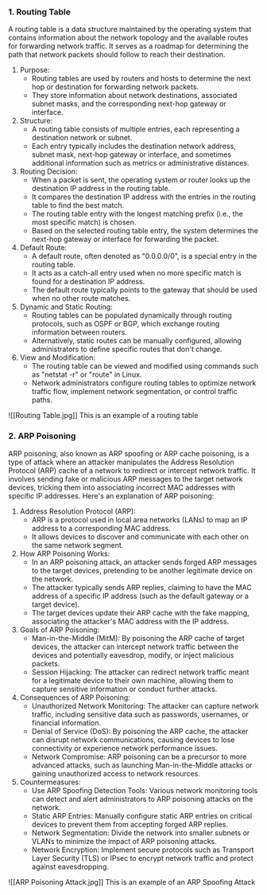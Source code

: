 ### 1. Routing Table
A routing table is a data structure maintained by the operating system that contains information about the network topology and the available routes for forwarding network traffic. It serves as a roadmap for determining the path that network packets should follow to reach their destination.

1. Purpose:
	- Routing tables are used by routers and hosts to determine the next hop or destination for forwarding network packets.
	- They store information about network destinations, associated subnet masks, and the corresponding next-hop gateway or interface.
2. Structure:
	- A routing table consists of multiple entries, each representing a destination network or subnet.
	- Each entry typically includes the destination network address, subnet mask, next-hop gateway or interface, and sometimes additional information such as metrics or administrative distances.
3. Routing Decision:
	- When a packet is sent, the operating system or router looks up the destination IP address in the routing table.
	- It compares the destination IP address with the entries in the routing table to find the best match.
	- The routing table entry with the longest matching prefix (i.e., the most specific match) is chosen.
	- Based on the selected routing table entry, the system determines the next-hop gateway or interface for forwarding the packet.
4. Default Route:
	- A default route, often denoted as "0.0.0.0/0", is a special entry in the routing table.
	- It acts as a catch-all entry used when no more specific match is found for a destination IP address.
	- The default route typically points to the gateway that should be used when no other route matches.
5. Dynamic and Static Routing:
	- Routing tables can be populated dynamically through routing protocols, such as OSPF or BGP, which exchange routing information between routers.
	- Alternatively, static routes can be manually configured, allowing administrators to define specific routes that don't change.
6. View and Modification:
	- The routing table can be viewed and modified using commands such as "netstat -r" or "route" in Linux.
	- Network administrators configure routing tables to optimize network traffic flow, implement network segmentation, or control traffic paths.

![[Routing Table.jpg]]
This is an example of a routing table

### 2. ARP Poisoning
ARP poisoning, also known as ARP spoofing or ARP cache poisoning, is a type of attack where an attacker manipulates the Address Resolution Protocol (ARP) cache of a network to redirect or intercept network traffic. It involves sending fake or malicious ARP messages to the target network devices, tricking them into associating incorrect MAC addresses with specific IP addresses. Here's an explanation of ARP poisoning:

1. Address Resolution Protocol (ARP):
	- ARP is a protocol used in local area networks (LANs) to map an IP address to a corresponding MAC address.
	- It allows devices to discover and communicate with each other on the same network segment.
2. How ARP Poisoning Works:
	- In an ARP poisoning attack, an attacker sends forged ARP messages to the target devices, pretending to be another legitimate device on the network.
	- The attacker typically sends ARP replies, claiming to have the MAC address of a specific IP address (such as the default gateway or a target device).
	- The target devices update their ARP cache with the fake mapping, associating the attacker's MAC address with the IP address.
3. Goals of ARP Poisoning:
	- Man-in-the-Middle (MitM): By poisoning the ARP cache of target devices, the attacker can intercept network traffic between the devices and potentially eavesdrop, modify, or inject malicious packets.
	- Session Hijacking: The attacker can redirect network traffic meant for a legitimate device to their own machine, allowing them to capture sensitive information or conduct further attacks.
4. Consequences of ARP Poisoning:
	- Unauthorized Network Monitoring: The attacker can capture network traffic, including sensitive data such as passwords, usernames, or financial information.
	- Denial of Service (DoS): By poisoning the ARP cache, the attacker can disrupt network communications, causing devices to lose connectivity or experience network performance issues.
	- Network Compromise: ARP poisoning can be a precursor to more advanced attacks, such as launching Man-in-the-Middle attacks or gaining unauthorized access to network resources.
5. Countermeasures:
	- Use ARP Spoofing Detection Tools: Various network monitoring tools can detect and alert administrators to ARP poisoning attacks on the network.
	- Static ARP Entries: Manually configure static ARP entries on critical devices to prevent them from accepting forged ARP replies.
	- Network Segmentation: Divide the network into smaller subnets or VLANs to minimize the impact of ARP poisoning attacks.
	- Network Encryption: Implement secure protocols such as Transport Layer Security (TLS) or IPsec to encrypt network traffic and protect against eavesdropping.

![[ARP Poisoning Attack.jpg]]
This is an example of an ARP Spoofing Attack